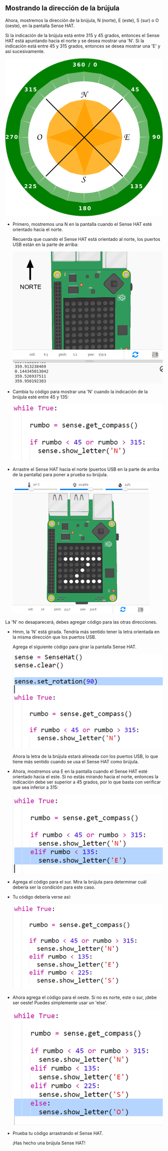 ## Mostrando la dirección de la brújula

Ahora, mostremos la dirección de la brújula, N (norte), E (este), S (sur) o O (oeste), en la pantalla Sense HAT.

Si la indicación de la brújula está entre 315 y 45 grados, entonces el Sense HAT está apuntando hacia el norte y se desea mostrar una 'N'. Si la indicación está entre 45 y 315 grados, entonces se desea mostrar una 'E' y así sucesivamente.

![captura de pantalla](images/compass-quadrants.png)

+ Primero, mostremos una N en la pantalla cuando el Sense HAT esté orientado hacia el norte.
    
    Recuerda que cuando el Sense HAT está orientado al norte, los puertos USB están en la parte de arriba:
    
    ![captura de pantalla](images/compass-north.png)

+ Cambia tu código para mostrar una 'N' cuando la indicación de la brújula esté entre 45 y 135:
    
    ![captura de pantalla](images/compass-north-code.png)

+ Arrastre el Sense HAT hacia el norte (puertos USB en la parte de arriba de la pantalla) para poner a prueba su brújula.
    
    ![captura de pantalla](images/compass-north-test.png)

La 'N' no desaparecerá, debes agregar código para las otras direcciones.

+ Hmm, la 'N' está girada. Tendría más sentido tener la letra orientada en la misma dirección que los puertos USB.
    
    Agrega el siguiente código para girar la pantalla Sense HAT.
    
    ![captura de pantalla](images/compass-rotate.png)
    
    Ahora la letra de la brújula estará alineada con los puertos USB, lo que tiene más sentido cuando se usa el Sense HAT como brújula.

+ Ahora, mostremos una E en la pantalla cuando el Sense HAT esté orientado hacia el este. Si no estás mirando hacia el norte, entonces la indicación debe ser superior a 45 grados, por lo que basta con verificar que sea inferior a 315:
    
    ![captura de pantalla](images/compass-east-code.png)

+ Agrega el código para el sur. Mira la brújula para determinar cuál debería ser la condición para este caso.

+ Tu código debería verse así:
    
    ![captura de pantalla](images/compass-south-code.png)

+ Ahora agrega el código para el oeste. Si no es norte, este o sur, ¡debe ser oeste! Puedes simplemente usar un 'else'.
    
    ![captura de pantalla](images/compass-west-code.png)

+ Prueba tu código arrastrando el Sense HAT.
    
    ¡Has hecho una brújula Sense HAT!
